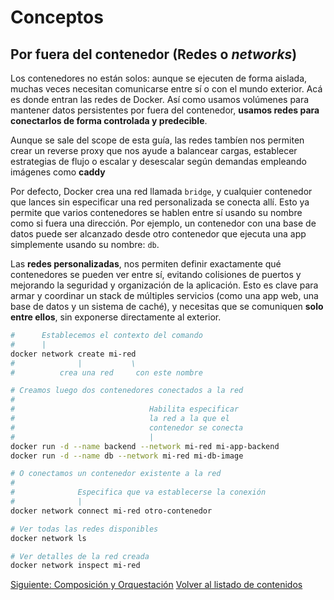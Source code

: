 # Conceptos

## Por fuera del contenedor (Redes o _networks_)

Los contenedores no están solos: aunque se ejecuten de forma aislada, muchas veces necesitan comunicarse entre sí o con el mundo exterior. Acá es donde entran las redes de Docker. Así como usamos volúmenes para mantener datos persistentes por fuera del contenedor, **usamos redes para conectarlos de forma controlada y predecible**.

Aunque se sale del scope de esta guía, las redes tambíen nos permiten crear un reverse proxy que nos ayude a balancear cargas, establecer estrategias de flujo o escalar y desescalar según demandas empleando imágenes como **caddy**

Por defecto, Docker crea una red llamada `bridge`, y cualquier contenedor que lances sin especificar una red personalizada se conecta allí. Esto ya permite que varios contenedores se hablen entre sí usando su nombre como si fuera una dirección. Por ejemplo, un contenedor con una base de datos puede ser alcanzado desde otro contenedor que ejecuta una app simplemente usando su nombre: `db`.

Las **redes personalizadas**, nos permiten definir exactamente qué contenedores se pueden ver entre sí, evitando colisiones de puertos y mejorando la seguridad y organización de la aplicación. Esto es clave para armar y coordinar un stack de múltiples servicios (como una app web, una base de datos y un sistema de caché), y necesitas que se comuniquen **solo entre ellos**, sin exponerse directamente al exterior.

```bash
#      Establecemos el contexto del comando
#      |
docker network create mi-red
#              |           \
#          crea una red     con este nombre

# Creamos luego dos contenedores conectados a la red
#
#                              Habilita especificar
#                              la red a la que el
#                              contenedor se conecta
#                              |
docker run -d --name backend --network mi-red mi-app-backend
docker run -d --name db --network mi-red mi-db-image

# O conectamos un contenedor existente a la red 
#
#              Especifica que va establecerse la conexión
#              |
docker network connect mi-red otro-contenedor

# Ver todas las redes disponibles
docker network ls

# Ver detalles de la red creada
docker network inspect mi-red
```

[Siguiente: Composición y Orquestación](./composicion_y_orquestacion.md)
[Volver al listado de contenidos](../README.md#contenidos)

